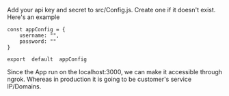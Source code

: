 Add your api key and secret to src/Config.js. Create one if it doesn't exist. Here's an example

```
const appConfig = {
    username: "",
    password: ""
}

export  default  appConfig
```

Since the App run on the localhost:3000, we can make it accessible through ngrok. Whereas in production it is going to be customer's service IP/Domains. 
